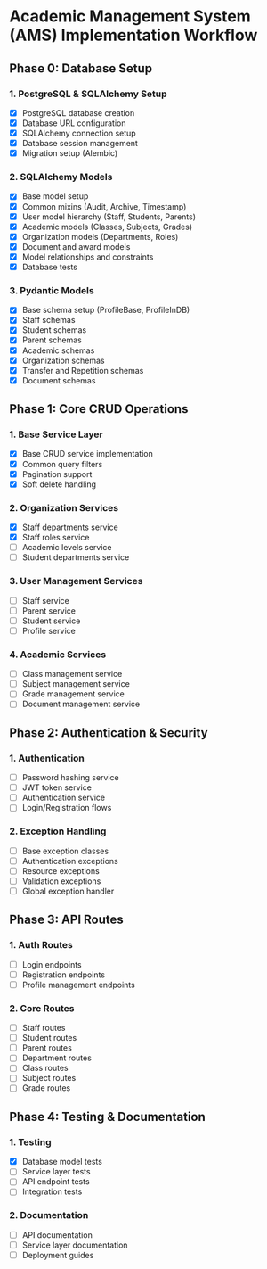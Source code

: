 # Academic Management System (AMS) Implementation Workflow

## Phase 0: Database Setup
### 1. PostgreSQL & SQLAlchemy Setup
- [x] PostgreSQL database creation
- [x] Database URL configuration
- [x] SQLAlchemy connection setup
- [x] Database session management
- [x] Migration setup (Alembic)

### 2. SQLAlchemy Models
- [x] Base model setup
- [x] Common mixins (Audit, Archive, Timestamp)
- [x] User model hierarchy (Staff, Students, Parents)
- [x] Academic models (Classes, Subjects, Grades)
- [x] Organization models (Departments, Roles)
- [x] Document and award models
- [x] Model relationships and constraints
- [x] Database tests

### 3. Pydantic Models
- [x] Base schema setup (ProfileBase, ProfileInDB)
- [x] Staff schemas
- [x] Student schemas
- [x] Parent schemas
- [x] Academic schemas
- [x] Organization schemas
- [x] Transfer and Repetition schemas
- [x] Document schemas

## Phase 1: Core CRUD Operations
### 1. Base Service Layer
- [x] Base CRUD service implementation
- [x] Common query filters
- [x] Pagination support
- [x] Soft delete handling

### 2. Organization Services 
- [x] Staff departments service
- [x] Staff roles service
- [ ] Academic levels service
- [ ] Student departments service

### 3. User Management Services
- [ ] Staff service
- [ ] Parent service
- [ ] Student service
- [ ] Profile service

### 4. Academic Services
- [ ] Class management service
- [ ] Subject management service
- [ ] Grade management service
- [ ] Document management service

## Phase 2: Authentication & Security
### 1. Authentication
- [ ] Password hashing service
- [ ] JWT token service
- [ ] Authentication service
- [ ] Login/Registration flows

### 2. Exception Handling
- [ ] Base exception classes
- [ ] Authentication exceptions
- [ ] Resource exceptions
- [ ] Validation exceptions
- [ ] Global exception handler

## Phase 3: API Routes
### 1. Auth Routes
- [ ] Login endpoints
- [ ] Registration endpoints
- [ ] Profile management endpoints

### 2. Core Routes
- [ ] Staff routes
- [ ] Student routes
- [ ] Parent routes
- [ ] Department routes
- [ ] Class routes
- [ ] Subject routes
- [ ] Grade routes

## Phase 4: Testing & Documentation
### 1. Testing
- [x] Database model tests
- [ ] Service layer tests
- [ ] API endpoint tests
- [ ] Integration tests

### 2. Documentation
- [ ] API documentation
- [ ] Service layer documentation
- [ ] Deployment guides